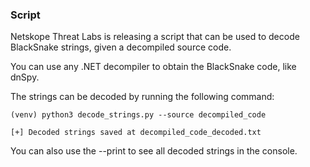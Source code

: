 ### Script

Netskope Threat Labs is releasing a script that can be used to decode BlackSnake strings, given a decompiled source code.

You can use any .NET decompiler to obtain the BlackSnake code, like dnSpy.

The strings can be decoded by running the following command:

```shell
(venv) python3 decode_strings.py --source decompiled_code

[+] Decoded strings saved at decompiled_code_decoded.txt

```

You can also use the --print to see all decoded strings in the console.